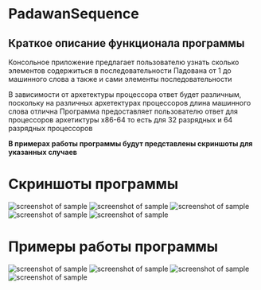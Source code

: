 # PadawanSequence

## Краткое описание функционала программы
Консольное приложение предлагает пользователю узнать сколько 
элементов содержиться в последовательности Падована от 1 до машинного слова
а также и сами элементы последовательности

В зависимости от архетектуры процессора ответ будет различным, 
поскольку на различных архетектурах процессоров длина машинного слова отлична
Программа предоставляет пользователю ответ для процессоров архетиктуры x86-64
то есть для 32 разрядных и 64 разрядных процессоров

**В примерах работы программы будут представлены скриншоты для указанных случаев**
# Скриншоты программы
![screenshot of sample](https://github.com/AlexStanchenko/WorksForABC/blob/main/AssamblerWorks/PadawanSequence/1.PNG)
![screenshot of sample](https://github.com/AlexStanchenko/WorksForABC/blob/main/AssamblerWorks/PadawanSequence/2.PNG)
![screenshot of sample](https://github.com/AlexStanchenko/WorksForABC/blob/main/AssamblerWorks/PadawanSequence/3.PNG)
![screenshot of sample](https://github.com/AlexStanchenko/WorksForABC/blob/main/AssamblerWorks/PadawanSequence/4.PNG)
![screenshot of sample](https://github.com/AlexStanchenko/WorksForABC/blob/main/AssamblerWorks/PadawanSequence/5.PNG)

# Примеры работы программы
![screenshot of sample](https://github.com/AlexStanchenko/WorksForABC/blob/main/AssamblerWorks/PadawanSequence/TestProgram_1.PNG)
![screenshot of sample](https://github.com/AlexStanchenko/WorksForABC/blob/main/AssamblerWorks/PadawanSequence/TestProgram_2.PNG)
![screenshot of sample](https://github.com/AlexStanchenko/WorksForABC/blob/main/AssamblerWorks/PadawanSequence/TestProgram_3.PNG)
![screenshot of sample](https://github.com/AlexStanchenko/WorksForABC/blob/main/AssamblerWorks/PadawanSequence/TestProgram_4.PNG)